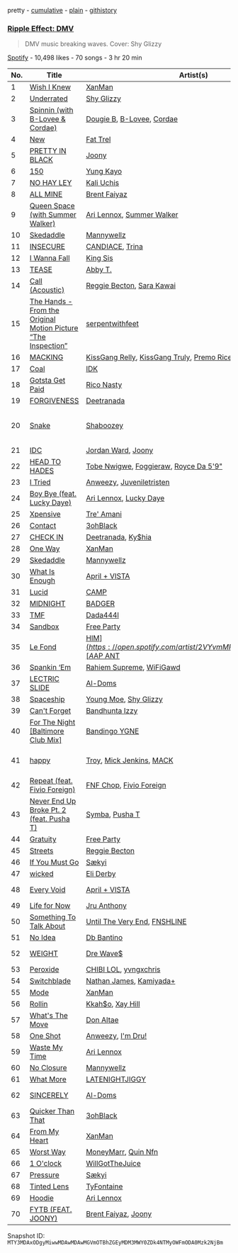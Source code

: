 pretty - [cumulative](/playlists/cumulative/37i9dQZF1DWWNlm4v5v5Qw.md) - [plain](/playlists/plain/37i9dQZF1DWWNlm4v5v5Qw) - [githistory](https://github.githistory.xyz/mackorone/spotify-playlist-archive/blob/main/playlists/plain/37i9dQZF1DWWNlm4v5v5Qw)

### [Ripple Effect: DMV](https://open.spotify.com/playlist/37i9dQZF1DWWNlm4v5v5Qw)

> DMV music breaking waves\. Cover: Shy Glizzy

[Spotify](https://open.spotify.com/user/spotify) - 10,498 likes - 70 songs - 3 hr 20 min

| No. | Title | Artist(s) | Album | Length |
|---|---|---|---|---|
| 1 | [Wish I Knew](https://open.spotify.com/track/3qx7ig57062kyFMNqBHWPn) | [XanMan](https://open.spotify.com/artist/1cyidXIhLIwg1WAEm7rJQP) | [Wish I Knew](https://open.spotify.com/album/2dgFS2T4BTuoewTy6MjpiD) | 2:25 |
| 2 | [Underrated](https://open.spotify.com/track/3WT6yVyFwS38gGiftAG8qv) | [Shy Glizzy](https://open.spotify.com/artist/1DvtabXAjfrMihPP6JQdHs) | [Underrated](https://open.spotify.com/album/21SdIqju7srs1SNntOX9Jq) | 3:45 |
| 3 | [Spinnin \(with B\-Lovee & Cordae\)](https://open.spotify.com/track/5yIdAHq12zWXdZnPBcNsK8) | [Dougie B](https://open.spotify.com/artist/6ykgQbKcZFy5qoKBU4YiWj), [B\-Lovee](https://open.spotify.com/artist/7hf5PZjVOqTQ2id3PF7I5Y), [Cordae](https://open.spotify.com/artist/0huGjMyP507tBCARyzSkrv) | [Spinnin](https://open.spotify.com/album/5WAl0tUpwVkdfu9QLjmf6D) | 2:18 |
| 4 | [New](https://open.spotify.com/track/2kEAm7xnxMy27gsb9pistf) | [Fat Trel](https://open.spotify.com/artist/1SncSgYiDk2kCBBaXIYcwd) | [New](https://open.spotify.com/album/52bxvoNYy23DIidmjC1GxE) | 2:48 |
| 5 | [PRETTY IN BLACK](https://open.spotify.com/track/0CKjwy3zelVZgS49WlVIaV) | [Joony](https://open.spotify.com/artist/0gY0jm6QAzJCAslmZC3T35) | [Pretty In Black](https://open.spotify.com/album/5MfPSUlLg1wsGUyY2c10OG) | 1:53 |
| 6 | [150](https://open.spotify.com/track/6mg0lJwQehUi2pRGKV8nXh) | [Yung Kayo](https://open.spotify.com/artist/7J0hrNYCO5DgAx0XaRJqkh) | [150](https://open.spotify.com/album/3HZkYzD4vVdToVuW4AnBSr) | 1:49 |
| 7 | [NO HAY LEY](https://open.spotify.com/track/5enNYN3hDG4Dsey9WsF6TJ) | [Kali Uchis](https://open.spotify.com/artist/1U1el3k54VvEUzo3ybLPlM) | [NO HAY LEY](https://open.spotify.com/album/58bXMbR7x7k6ubKP7CyZpQ) | 2:37 |
| 8 | [ALL MINE](https://open.spotify.com/track/3XgGQ1wjo5khvq2UImjyNF) | [Brent Faiyaz](https://open.spotify.com/artist/3tlXnStJ1fFhdScmQeLpuG) | [WASTELAND](https://open.spotify.com/album/0PHMNbcgHfzSUALlfk7wGg) | 3:36 |
| 9 | [Queen Space \(with Summer Walker\)](https://open.spotify.com/track/2dOUErBzFZJ8l7MbV6FcYW) | [Ari Lennox](https://open.spotify.com/artist/1vaQ6v3pOFxAIrFoPrAcom), [Summer Walker](https://open.spotify.com/artist/57LYzLEk2LcFghVwuWbcuS) | [age/sex/location](https://open.spotify.com/album/7dE9Pf7HRgMOCeVSWnA9ZC) | 3:50 |
| 10 | [Skedaddle](https://open.spotify.com/track/6JWr5PeXz0xEPkuQAb6BYg) | [Mannywellz](https://open.spotify.com/artist/3fP3g1UvspOUHoeT4QUoLL) | [Unwanted](https://open.spotify.com/album/4xQvSaSUKfzQJVf5CES4gl) | 2:30 |
| 11 | [INSECURE](https://open.spotify.com/track/6ivf0RFitnarjZ6Ozwkt3q) | [CANDIACE](https://open.spotify.com/artist/5JszSvXkRAk75bLoZDOHkP), [Trina](https://open.spotify.com/artist/4PrinKSrmILmo0kERG0Ogn) | [INSECURE](https://open.spotify.com/album/0QnyagWNrE63G1tCGDOw8s) | 3:46 |
| 12 | [I Wanna Fall](https://open.spotify.com/track/5m5LuulFGsW8p6X6K1PJMX) | [King Sis](https://open.spotify.com/artist/47jdlqzmvdk0SFUU0gweMz) | [Vulnerable](https://open.spotify.com/album/4G4S7oiK7aezWTGsv7cJih) | 3:27 |
| 13 | [TEASE](https://open.spotify.com/track/5M69Wypp38Ea2WPKzIXQzZ) | [Abby T.](https://open.spotify.com/artist/3J0pnyq0rWJUvhrUP165dz) | [TEASE](https://open.spotify.com/album/7EsDGakfGYMvtPcroyXaD0) | 2:54 |
| 14 | [Call \(Acoustic\)](https://open.spotify.com/track/6Lw4SbPmvnoBYPkuXpsuhH) | [Reggie Becton](https://open.spotify.com/artist/6tDysK3IF96GLkAcaSzXfC), [Sara Kawai](https://open.spotify.com/artist/1umhlU8WUwF8leg9QZtRqp) | [Call \(Acoustic\)](https://open.spotify.com/album/1oB7VucXNhGcHkgqPMtt2i) | 2:55 |
| 15 | [The Hands \- From the Original Motion Picture “The Inspection”](https://open.spotify.com/track/1VYLPa8PSEeypLXwbncLfx) | [serpentwithfeet](https://open.spotify.com/artist/1O9iHQjrVuiAYOJFCBeFSl) | [The Hands \(From the Original Motion Picture “The Inspection”\)](https://open.spotify.com/album/71nyj9LZWPJwEHViGRvD02) | 6:16 |
| 16 | [MACKING](https://open.spotify.com/track/6qxGvL26vaV8NKeT86SBbu) | [KissGang Relly](https://open.spotify.com/artist/7IKwrXpEj8HrseTHxkQ8Rr), [KissGang Truly](https://open.spotify.com/artist/127TbiEmjp1BIYtsJuHa2y), [Premo Rice](https://open.spotify.com/artist/4pTta0pLvML8AM2AwfgJyE) | [MACKING](https://open.spotify.com/album/1fwrVR4HzZ31qXgGZh9cFh) | 3:17 |
| 17 | [Coal](https://open.spotify.com/track/6C8QkuZhwVknE18TvGD0iR) | [IDK](https://open.spotify.com/artist/6aiFCgyKNwF9Rv5TOxnE8E) | [Coal](https://open.spotify.com/album/4pljXbOadkliUMb3mOuWJc) | 3:49 |
| 18 | [Gotsta Get Paid](https://open.spotify.com/track/05NtQ4hY7LiPApiQrA5P5c) | [Rico Nasty](https://open.spotify.com/artist/2OaHYHb2XcFPvqL3VsyPzU) | [Gotsta Get Paid](https://open.spotify.com/album/0NKxUky8rIoZ2fTeXEIMku) | 3:30 |
| 19 | [FORGIVENESS](https://open.spotify.com/track/59EgdZjkgN9RSgv8S4pS5B) | [Deetranada](https://open.spotify.com/artist/2wZt8FDVui01y98mChSK0t) | [NADAWORLD 2](https://open.spotify.com/album/2xvKxZaBXgG2VfzxL7Cftd) | 2:01 |
| 20 | [Snake](https://open.spotify.com/track/6QRDewZDz4f9CJEasgWZKt) | [Shaboozey](https://open.spotify.com/artist/3y2cIKLjiOlp1Np37WiUdH) | [Cowboys Live Forever, Outlaws Never Die](https://open.spotify.com/album/3QEQeBF0NJ5BvvPY8lyWsP) | 2:24 |
| 21 | [IDC](https://open.spotify.com/track/7dXLivL0wsQhxq9D9eIfDr) | [Jordan Ward](https://open.spotify.com/artist/3DGlTwdM5Dim9XQipb3jMf), [Joony](https://open.spotify.com/artist/0gY0jm6QAzJCAslmZC3T35) | [IDC](https://open.spotify.com/album/6uIzsp3chN2DLPSA6IW0fI) | 1:52 |
| 22 | [HEAD TO HADES](https://open.spotify.com/track/58sGcIFRdGOQ7bUi62HBes) | [Tobe Nwigwe](https://open.spotify.com/artist/3Qh89pgJeZq6d8uM1bTot3), [Foggieraw](https://open.spotify.com/artist/1dbTwUlL11ZYdC1YAR07AM), [Royce Da 5'9"](https://open.spotify.com/artist/6DVipHzYsPlIoA0DW8Gmns) | [moMINTs](https://open.spotify.com/album/2w6rI5vijQ6SnOyH0UN4S2) | 2:55 |
| 23 | [I Tried](https://open.spotify.com/track/2PrbHDq2BPmBJhQknUMs9j) | [Anweezy](https://open.spotify.com/artist/1zEx84twaro5PvvD3yTCom), [Juveniletristen](https://open.spotify.com/artist/0DpzEg1qaTcFvCmpiHm4vc) | [I Tried](https://open.spotify.com/album/7omH8kpRfBmkwRDrtWrLiW) | 1:57 |
| 24 | [Boy Bye \(feat\. Lucky Daye\)](https://open.spotify.com/track/0U8tC6UzgYePgOJT6Chlw9) | [Ari Lennox](https://open.spotify.com/artist/1vaQ6v3pOFxAIrFoPrAcom), [Lucky Daye](https://open.spotify.com/artist/5Vuvs6Py2JRU7WiFDVsI7J) | [age/sex/location](https://open.spotify.com/album/7dE9Pf7HRgMOCeVSWnA9ZC) | 5:01 |
| 25 | [Xpensive](https://open.spotify.com/track/57MTexDSwasDyOT7ydwJze) | [Tre' Amani](https://open.spotify.com/artist/48Py72qV4J4hzvJXXRDNz0) | [Incrementum](https://open.spotify.com/album/3aLjR6JIlVbHFtajRHtMsR) | 3:13 |
| 26 | [Contact](https://open.spotify.com/track/5TQSK96ovPsfX7JsWGPxEQ) | [3ohBlack](https://open.spotify.com/artist/1mnnmVJeUTNfWdDx0gVIQT) | [Contact](https://open.spotify.com/album/5seomwiB0N53hjaEoLOdb4) | 2:14 |
| 27 | [CHECK IN](https://open.spotify.com/track/5IkL3uOBNhkXoyG8NkSNHY) | [Deetranada](https://open.spotify.com/artist/2wZt8FDVui01y98mChSK0t), [Ky$hia](https://open.spotify.com/artist/5g3QyuruqPVJplxTxIxAyK) | [CHECK IN](https://open.spotify.com/album/1SYTg7nRTnrI3lFz9QqxPk) | 2:38 |
| 28 | [One Way](https://open.spotify.com/track/52PelT5dGIh78ePzFXrLwG) | [XanMan](https://open.spotify.com/artist/1cyidXIhLIwg1WAEm7rJQP) | [One Way](https://open.spotify.com/album/7ubSbdpfkZOIJ1G7p7uKUO) | 1:59 |
| 29 | [Skedaddle](https://open.spotify.com/track/58cAdQzxl5avwnhYpJg8C7) | [Mannywellz](https://open.spotify.com/artist/3fP3g1UvspOUHoeT4QUoLL) | [Skedaddle](https://open.spotify.com/album/4sFlx19QsShdNFbRS1PwrO) | 2:30 |
| 30 | [What Is Enough](https://open.spotify.com/track/7My876U4p411sBjVvXXZwa) | [April + VISTA](https://open.spotify.com/artist/5XNCS8lVEpHHbaHv0EabAj) | [Pit of My Dreams](https://open.spotify.com/album/5ZiFmjZokDMuuYnbjdEdzZ) | 2:02 |
| 31 | [Lucid](https://open.spotify.com/track/3hiulv9pXgONYtaZOt70VU) | [CAMP](https://open.spotify.com/artist/5WlBS3np27mk4KGGU0mONt) | [Lucid](https://open.spotify.com/album/1zm4PZhRbAQqXmfzX8xunX) | 2:13 |
| 32 | [MIDNIGHT](https://open.spotify.com/track/7u7t615DZLnFj4ezYtLms8) | [BADGER](https://open.spotify.com/artist/3cYU0MrWiLukHpUTuwfH7W) | [PRELUDE I: LAX](https://open.spotify.com/album/7w8UM4aYEzINYR6b9NZWWF) | 2:31 |
| 33 | [TMF](https://open.spotify.com/track/1MtqVeaNkhWE2W0dOvfKOf) | [Dada444l](https://open.spotify.com/artist/4dVmDpC6DBlSBwxvQkT21C) | [TMF](https://open.spotify.com/album/4j5NRsZgbL7ZvFzfuhPh7D) | 2:08 |
| 34 | [Sandbox](https://open.spotify.com/track/5FpA9VUCUquTkHPpn5Uaiq) | [Free Party](https://open.spotify.com/artist/2A1dxDBORVkkbHJDVDOhed) | [Sandbox](https://open.spotify.com/album/4XH6r97ff6p58FGNxexSBy) | 3:37 |
| 35 | [Le Fond](https://open.spotify.com/track/224LybpL68A0JachfVey7W) | [HIM$](https://open.spotify.com/artist/2VYvmMPuZt0YSUjM8yYIe2), [A$AP ANT](https://open.spotify.com/artist/45m1IiS45uD1HcPlYkNWKj) | [RIDE OR DIE, Vol\. 1](https://open.spotify.com/album/4DBZZlmJDkG8gLhXFJaa0f) | 2:10 |
| 36 | [Spankin ‘Em](https://open.spotify.com/track/2vVlltQQiXG5mu3D6RimBn) | [Rahiem Supreme](https://open.spotify.com/artist/1F6QRQPzMp6gM6xydxbzIK), [WiFiGawd](https://open.spotify.com/artist/2tM4YvbGRPeHpxdD6PqLwe) | [Spankin ‘Em](https://open.spotify.com/album/2PCCyQH3NC2FmJS76AicNu) | 1:42 |
| 37 | [LECTRIC SLIDE](https://open.spotify.com/track/2Cw6qLeiePD8OgSLvl39PO) | [Al\-Doms](https://open.spotify.com/artist/2SjTz6It0TjopEYQjJMxqb) | [PRESCRIBED OVERDOSE](https://open.spotify.com/album/1gMvkEF8Iw9ub7yrRqtwMl) | 2:32 |
| 38 | [Spaceship](https://open.spotify.com/track/0YTG5KzkkvB8YTWt6BqMOj) | [Young Moe](https://open.spotify.com/artist/2n5heo4vW6jWfCh94dNSXg), [Shy Glizzy](https://open.spotify.com/artist/1DvtabXAjfrMihPP6JQdHs) | [Real One](https://open.spotify.com/album/2nvsUnIIDAXuszWRDlEqPj) | 3:22 |
| 39 | [Can't Forget](https://open.spotify.com/track/1DexvXGmsZu6mWElq4XRp4) | [Bandhunta Izzy](https://open.spotify.com/artist/5nnmjpedVxTOH8KwpDdSZ2) | [Can't Forget](https://open.spotify.com/album/14DO8oPrgLc7gcfF6MbFnH) | 3:07 |
| 40 | [For The Night \[Baltimore Club Mix\]](https://open.spotify.com/track/7JKxy5aQ7Qi2YpmQbM6Nqe) | [Bandingo YGNE](https://open.spotify.com/artist/4WChwgMrLJSFKqAbfYA4Es) | [For The Night \[Baltimore Club Mix\]](https://open.spotify.com/album/7xzo3XciHyJa9EPgIrSPMw) | 2:04 |
| 41 | [happy](https://open.spotify.com/track/4eK8QL4amHv3o8f4lNtce8) | [Troy](https://open.spotify.com/artist/5X5wnQz0yXHtPRby0vceq1), [Mick Jenkins](https://open.spotify.com/artist/1FvjvACFvko2Z91IvDljrx), [MACK](https://open.spotify.com/artist/4pOUmDQIBvUaCBxDCHzUFY) | [A Nigga Might've Cared Too Much](https://open.spotify.com/album/2wqhpY2DX8iIT5uuzuzS4b) | 3:20 |
| 42 | [Repeat \(feat\. Fivio Foreign\)](https://open.spotify.com/track/0l3ED5kPEnls7T2nrTbI7H) | [FNF Chop](https://open.spotify.com/artist/2jg1MyFUxojR6GG4wfByU3), [Fivio Foreign](https://open.spotify.com/artist/14CHVeJGrR5xgUGQFV5BVM) | [Repeat \(feat\. Fivio Foreign\)](https://open.spotify.com/album/0rdtKU3AkeqY9st4yQorjj) | 2:37 |
| 43 | [Never End Up Broke Pt\. 2 \(feat\. Pusha T\)](https://open.spotify.com/track/3pPpHxBDoEqEcP4NyPp1iT) | [Symba](https://open.spotify.com/artist/06S3fr7xEES7e3QPXhu3ay), [Pusha T](https://open.spotify.com/artist/0ONHkAv9pCAFxb0zJwDNTy) | [Never End Up Broke Pt\. 2 \(feat\. Pusha T\)](https://open.spotify.com/album/6gVgQxn4oG3WXmcLhK4sBX) | 2:42 |
| 44 | [Gratuity](https://open.spotify.com/track/1hegHGW3yUFJxRWOVl5ga9) | [Free Party](https://open.spotify.com/artist/2A1dxDBORVkkbHJDVDOhed) | [Gratuity](https://open.spotify.com/album/3RGJQBgfxj2bYWCoEPoc5e) | 3:37 |
| 45 | [Streets](https://open.spotify.com/track/1TYByBVUgkH7lndO0YRmbl) | [Reggie Becton](https://open.spotify.com/artist/6tDysK3IF96GLkAcaSzXfC) | [Streets](https://open.spotify.com/album/0JRGXtHtaXzYM4fEhtXJw3) | 2:24 |
| 46 | [If You Must Go](https://open.spotify.com/track/7l5t0qNaHHMUOWgIrnJ4ft) | [Sækyi](https://open.spotify.com/artist/6I1XGf08ZvqDUBCgpRjqzB) | [If You Must Go](https://open.spotify.com/album/67mwgOp6oS2Gx7AHJ9icFr) | 3:16 |
| 47 | [wicked](https://open.spotify.com/track/3EhGkHOfcJ0ltSDht5vMRg) | [Eli Derby](https://open.spotify.com/artist/6Zyna13TkHdrEc4NFljS9u) | [wicked](https://open.spotify.com/album/7ohqrhLykiF5AddwBzGdPs) | 2:07 |
| 48 | [Every Void](https://open.spotify.com/track/6Dn9TvQo2iHiioQ7nsixUc) | [April + VISTA](https://open.spotify.com/artist/5XNCS8lVEpHHbaHv0EabAj) | [Pit of My Dreams](https://open.spotify.com/album/5ZiFmjZokDMuuYnbjdEdzZ) | 3:38 |
| 49 | [Life for Now](https://open.spotify.com/track/4vkNiRlxV9Aagzbcp1HI3M) | [Jru Anthony](https://open.spotify.com/artist/3x8X8PhtVyn9Mo90kONWLZ) | [Life for Now](https://open.spotify.com/album/5yYhR2rpdtHsdG9Nwo3OhS) | 4:04 |
| 50 | [Something To Talk About](https://open.spotify.com/track/7hKWeVTJDVKf9Ogd21RmpB) | [Until The Very End](https://open.spotify.com/artist/5Jv5Lpg9AV9WJK9kfnZAX0), [FNSHLINE](https://open.spotify.com/artist/2BveIQx5v3GG0w8aI7zFUE) | [Something To Talk About](https://open.spotify.com/album/4MaSCgUF7hMjc7QCdIBsb0) | 3:37 |
| 51 | [No Idea](https://open.spotify.com/track/4nm75i28hDQ7O3BTAAH4Af) | [Db Bantino](https://open.spotify.com/artist/5ltYVQ8xZcX9CnLT4Jl0sa) | [No Idea](https://open.spotify.com/album/7ElhteNY76LkciyHyttnNS) | 3:21 |
| 52 | [WEIGHT](https://open.spotify.com/track/22ho6OA8g33pPqcuqQzWow) | [Dre Wave$](https://open.spotify.com/artist/1JmCy4jQegbbMjBWRI0iCt) | [Worth the Weight](https://open.spotify.com/album/1tn68eJ6MANt5N0m5d3edi) | 2:10 |
| 53 | [Peroxide](https://open.spotify.com/track/74gx7xWHWD0giGuG92HpRN) | [CHIBI LOL](https://open.spotify.com/artist/62PYvzCDoQOXCe2BT7oEuF), [yvngxchris](https://open.spotify.com/artist/2qB0DlFsQOpNh0bdMCJLwr) | [Peroxide](https://open.spotify.com/album/4WRbCEzyNQL6VknwDs7yQw) | 2:28 |
| 54 | [Switchblade](https://open.spotify.com/track/3a4zjPyISLKRuep7alFUFZ) | [Nathan James](https://open.spotify.com/artist/0yvTRHK90NHy9NI4RhEEYS), [Kamiyada+](https://open.spotify.com/artist/7cB6KjTm98hhNE9eeyhcnF) | [Switchblade](https://open.spotify.com/album/4blDb3RHUI5a3AjcMVrD6r) | 2:19 |
| 55 | [Mode](https://open.spotify.com/track/6dK76c8NXJpVoXnz0FHYRk) | [XanMan](https://open.spotify.com/artist/1cyidXIhLIwg1WAEm7rJQP) | [Mode](https://open.spotify.com/album/0GgHQw9BfH8GpsXyeyZBeM) | 1:52 |
| 56 | [Rollin](https://open.spotify.com/track/2BOyUTTWm1eV8sS3ofVV1s) | [Kkah$o](https://open.spotify.com/artist/3TmFsLdilzP3JlrhUK2Edp), [Xay Hill](https://open.spotify.com/artist/6e7kIHb5oTfOJY5IzLyzR6) | [Rollin](https://open.spotify.com/album/5Z4rsgy3qszNpfK4nfe3Do) | 2:57 |
| 57 | [What's The Move](https://open.spotify.com/track/1mOGMaI2QcWWchFRmSjjqa) | [Don Altae](https://open.spotify.com/artist/37Y2mDVbUlztt1I5e6K9Bz) | [What's The Move](https://open.spotify.com/album/6vAuH6D9T8Jz6Rl0ikf6Dt) | 2:49 |
| 58 | [One Shot](https://open.spotify.com/track/4WbeXP51v5f8qvVY0awjkY) | [Anweezy](https://open.spotify.com/artist/1zEx84twaro5PvvD3yTCom), [I'm Dru!](https://open.spotify.com/artist/1jA55fnyE6LzDgY6XG1Akp) | [One Shot](https://open.spotify.com/album/1k6gsqQXyHoFjGQO2l7xuC) | 2:38 |
| 59 | [Waste My Time](https://open.spotify.com/track/6Vt2v8xwxcGqAOcTKlBeWo) | [Ari Lennox](https://open.spotify.com/artist/1vaQ6v3pOFxAIrFoPrAcom) | [age/sex/location](https://open.spotify.com/album/7dE9Pf7HRgMOCeVSWnA9ZC) | 2:43 |
| 60 | [No Closure](https://open.spotify.com/track/4d8eyF77ZplwhOSj1rqink) | [Mannywellz](https://open.spotify.com/artist/3fP3g1UvspOUHoeT4QUoLL) | [No Closure](https://open.spotify.com/album/00zNoLWUcrXKUnstmShe6q) | 3:05 |
| 61 | [What More](https://open.spotify.com/track/5nnj82z3JN9DALrgb6lowY) | [LATENIGHTJIGGY](https://open.spotify.com/artist/34OTRVwyaE8DkOrGMQa7Ah) | [Flavors 3](https://open.spotify.com/album/2AE8X5DCAuquqbJCQQRhT6) | 2:29 |
| 62 | [SINCERELY](https://open.spotify.com/track/3LdKYGCsaYEkUdMsmSLvEa) | [Al\-Doms](https://open.spotify.com/artist/2SjTz6It0TjopEYQjJMxqb) | [PRESCRIBED OVERDOSE](https://open.spotify.com/album/1gMvkEF8Iw9ub7yrRqtwMl) | 3:04 |
| 63 | [Quicker Than That](https://open.spotify.com/track/4ZeeyCxzmzg6sfXLppwU7b) | [3ohBlack](https://open.spotify.com/artist/1mnnmVJeUTNfWdDx0gVIQT) | [Quicker Than That](https://open.spotify.com/album/1Dc3n72JxyGSCHtGGXK2rm) | 2:29 |
| 64 | [From My Heart](https://open.spotify.com/track/4aEpW2S3YgSlO0aIvfNGvh) | [XanMan](https://open.spotify.com/artist/1cyidXIhLIwg1WAEm7rJQP) | [From My Heart](https://open.spotify.com/album/2iyd9rlZ8toIXdK5raw8dH) | 1:39 |
| 65 | [Worst Way](https://open.spotify.com/track/3mEXiOSlqWTk0zVq2VLiWt) | [MoneyMarr](https://open.spotify.com/artist/7Hol8IRGqnkUgWM21PHDhN), [Quin Nfn](https://open.spotify.com/artist/3M1quhETLChtt9NHKVaajX) | [VIRGOAT](https://open.spotify.com/album/5TchtfpSg3MUUZu6pAqB3r) | 3:16 |
| 66 | [1 O'clock](https://open.spotify.com/track/2mj7NiRw5A9zlEw4ijsb3s) | [WillGotTheJuice](https://open.spotify.com/artist/0yObDC4trCsY4VAtr7Yr1Y) | [1 O'clock](https://open.spotify.com/album/7b3Os8g5xGdvsJj4ppSbjV) | 2:12 |
| 67 | [Pressure](https://open.spotify.com/track/7vHUawcld22vs8HqgLQvY6) | [Sækyi](https://open.spotify.com/artist/6I1XGf08ZvqDUBCgpRjqzB) | [Pressure](https://open.spotify.com/album/0IN8Rtyjq67sRis4emO9yY) | 3:19 |
| 68 | [Tinted Lens](https://open.spotify.com/track/6DLBRXR5tL21nvAaVp29Lv) | [TyFontaine](https://open.spotify.com/artist/3U1jsFYwwJHv7VB4Frf3F4) | [Tinted Lens](https://open.spotify.com/album/2HY51P5tthMRdSxs3FMT0K) | 2:41 |
| 69 | [Hoodie](https://open.spotify.com/track/4WQquFaW7w5ddLqjgwUizy) | [Ari Lennox](https://open.spotify.com/artist/1vaQ6v3pOFxAIrFoPrAcom) | [Hoodie](https://open.spotify.com/album/1ZLgyjJGWx0ocXdzxGAToN) | 4:04 |
| 70 | [FYTB \(FEAT\. JOONY\)](https://open.spotify.com/track/48oQGynnS8RLiYRFsJ6pDL) | [Brent Faiyaz](https://open.spotify.com/artist/3tlXnStJ1fFhdScmQeLpuG), [Joony](https://open.spotify.com/artist/0gY0jm6QAzJCAslmZC3T35) | [WASTELAND](https://open.spotify.com/album/0PHMNbcgHfzSUALlfk7wGg) | 3:18 |

Snapshot ID: `MTY3MDAxODgyMiwwMDAwMDAwMGVmOTBhZGEyMDM3MWY0ZDk4NTMyOWFmODA0Mzk2NjBm`
